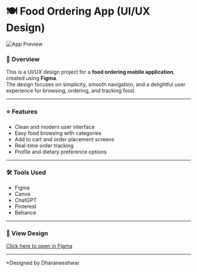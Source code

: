 # 🍽️ Food Ordering App (UI/UX Design)

![App Preview](cover-image.png)

### 📖 Overview
This is a UI/UX design project for a **food ordering mobile application**, created using **Figma**.  
The design focuses on simplicity, smooth navigation, and a delightful user experience for browsing, ordering, and tracking food.

---

### ⭐ Features
- Clean and modern user interface  
- Easy food browsing with categories  
- Add to cart and order placement screens  
- Real-time order tracking  
- Profile and dietary preference options  

---

### 🛠️ Tools Used
- Figma  
- Canva
- ChatGPT
- Pinterest
- Behance

---

### 🔗 View Design
[Click here to open in Figma](https://www.figma.com/design/P9bvcRDZhJId9pYceJqyVU/Untitled?node-id=1-1282&t=ubc3g4FqPr6a2cNz-1)

---

*Designed by Dharaneeshwar  
